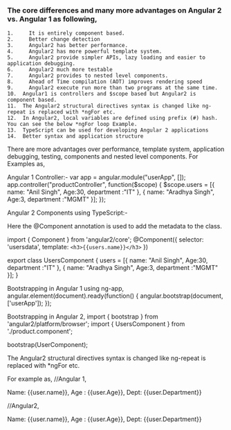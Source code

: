 ### The core differences and many more advantages on Angular 2 vs. Angular 1 as following,
```
1.     It is entirely component based.
2.     Better change detection
3.     Angular2 has better performance.
4.     Angular2 has more powerful template system.
5.     Angular2 provide simpler APIs, lazy loading and easier to application debugging.
6.     Angular2 much more testable
7.     Angular2 provides to nested level components.
8.     Ahead of Time compilation (AOT) improves rendering speed
9.     Angular2 execute run more than two programs at the same time.
10.  Angular1 is controllers and $scope based but Angular2 is component based.
11.  The Angular2 structural directives syntax is changed like ng-repeat is replaced with *ngFor etc.
12.  In Angular2, local variables are defined using prefix (#) hash. You can see the below *ngFor loop Example.
13.  TypeScript can be used for developing Angular 2 applications
14.  Better syntax and application structure
```
There are more advantages over performance, template system, application debugging, testing, components and
nested level components.
For Examples as,

Angular 1 Controller:-
var app = angular.module("userApp", []);
   app.controller("productController", function($scope) {
   $scope.users = [{ name: "Anil Singh", Age:30, department :"IT" },
  { name: "Aradhya Singh", Age:3, department :"MGMT" }];
}); 

Angular 2 Components using TypeScript:-

Here the @Component annotation is used to add the metadata to the class.

import { Component } from 'angular2/core';
@Component({
  selector: 'usersdata',
  template: `<h3>{{users.name}}</h3>`
})
 
export class UsersComponent {
  users = [{ name: "Anil Singh", Age:30, department :"IT" },
  { name: "Aradhya Singh", Age:3, department :"MGMT" }];
}

Bootstrapping in Angular 1 using ng-app,
angular.element(document).ready(function() {
   angular.bootstrap(document, ['userApp']);
});

Bootstrapping in Angular 2,
import { bootstrap } from 'angular2/platform/browser';
import { UsersComponent } from './product.component';

bootstrap(UserComponent);

The Angular2 structural directives syntax is changed like ng-repeat is replaced with *ngFor etc.

For example as,
//Angular 1,
<div ng-repeat="user in users">
     Name: {{user.name}}, Age : {{user.Age}}, Dept: {{user.Department}}
</div>

//Angular2,
<div *ngFor="let user of users">
     Name: {{user.name}}, Age : {{user.Age}}, Dept: {{user.Department}}
</div>

